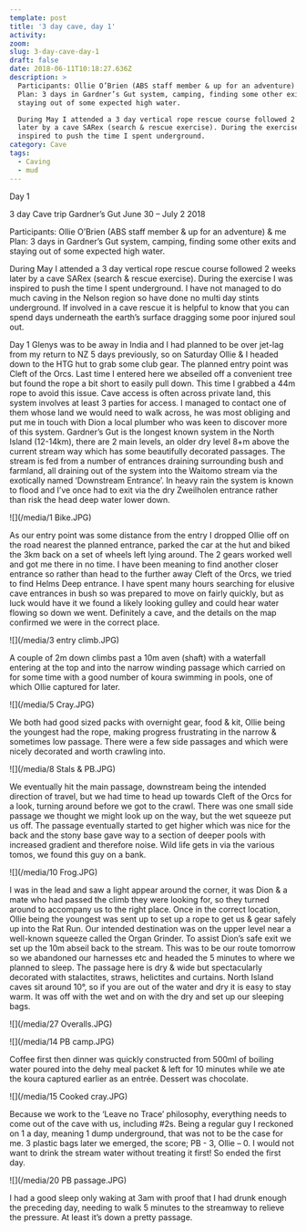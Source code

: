 ```yaml
---
template: post
title: '3 day cave, day 1'
activity:
zoom:
slug: 3-day-cave-day-1
draft: false
date: 2018-06-11T10:18:27.636Z
description: >
  Participants: Ollie O’Brien (ABS staff member & up for an adventure) & me
  Plan: 3 days in Gardner’s Gut system, camping, finding some other exits and
  staying out of some expected high water.

  During May I attended a 3 day vertical rope rescue course followed 2 weeks
  later by a cave SARex (search & rescue exercise). During the exercise I was
  inspired to push the time I spent underground.
category: Cave
tags:
  - Caving
  - mud
---
```

Day 1

3 day Cave trip
Gardner’s Gut June 30 – July 2 2018

Participants: Ollie O’Brien (ABS staff member & up for an adventure) & me
Plan: 3 days in Gardner’s Gut system, camping, finding some other exits and staying out of some expected high water.

During May I attended a 3 day vertical rope rescue course followed 2 weeks later by a cave SARex (search & rescue exercise). During the exercise I was inspired to push the time I spent underground. I have not managed to do much caving in the Nelson region so have done no multi day stints underground. If involved in a cave rescue it is helpful to know that you can spend days underneath the earth’s surface dragging some poor injured soul out.

Day 1
Glenys was to be away in India and I had planned to be over jet-lag from my return to NZ 5 days previously, so on Saturday Ollie & I headed down to the HTG hut to grab some club gear. The planned entry point was Cleft of the Orcs. Last time I entered here we abseiled off a convenient tree but found the rope a bit short to easily pull down. This time I grabbed a 44m rope to avoid this issue.
Cave access is often across private land, this system involves at least 3 parties for access. I managed to contact one of them whose land we would need to walk across, he was most obliging and put me in touch with Dion a local plumber who was keen to discover more of this system. Gardner’s Gut is the longest known system in the North Island (12-14km), there are 2 main levels, an older dry level 8+m above the current stream way which has some beautifully decorated passages. The stream is fed from a number of entrances draining surrounding bush and farmland, all draining out of the system into the Waitomo stream via the exotically named ‘Downstream Entrance’. In heavy rain the system is known to flood and I’ve once had to exit via the dry Zweilholen entrance rather than risk the head
deep water lower down.

![](/media/1 Bike.JPG)

As our entry point was some distance from the entry I dropped Ollie off on the road nearest the planned entrance, parked the car at the hut and biked the 3km back on a set of wheels left lying around. The 2 gears worked well and got me there in no time. I have been meaning to find another closer entrance so rather than head to the further away Cleft of the Orcs, we tried to find Helms Deep entrance. I have spent many hours searching for elusive cave entrances in bush so was prepared to move on fairly quickly, but as luck would have it we found a likely looking gulley and could hear water flowing so down we went. Definitely a cave, and the details on the map confirmed we were in the correct place.

![](/media/3 entry climb.JPG)

A couple of 2m down climbs past a 10m aven (shaft) with a waterfall entering at the top and into the narrow winding passage which carried on for some time with a good number of koura swimming in pools, one of which Ollie captured for later.

![](/media/5 Cray.JPG)

We both had good sized packs with overnight gear, food & kit, Ollie being the youngest had the rope, making progress frustrating in the narrow & sometimes low passage. There were a few side passages and which were nicely decorated and worth crawling into.

![](/media/8 Stals & PB.JPG)

We eventually hit the main passage, downstream being the intended direction of travel, but we had time to head up towards Cleft of the Orcs for a look, turning around before we got to the crawl. There was one small side passage we thought we might look up on the way, but the wet squeeze put us off. The passage eventually started to get higher which was nice for the back and the stony base gave way to a section of deeper pools with increased gradient and therefore noise. Wild life gets in via the various tomos, we found this guy on a bank.

![](/media/10 Frog.JPG)

I was in the lead and saw a light appear around the corner, it was Dion & a mate who had passed the climb they were looking for, so they turned around to accompany us to the right place. Once in the correct location, Ollie being the youngest was sent up to set up a rope to get us & gear safely up into the Rat Run. Our intended destination was on the upper level near a well-known squeeze called the Organ Grinder. To assist Dion’s safe exit we set up the 10m abseil back to the stream. This was to be our route tomorrow so we abandoned our harnesses etc and headed the 5 minutes to where we planned to sleep. The passage here is dry & wide but spectacularly decorated with stalactites, straws, helictites and curtains.
North Island caves sit around 10°, so if you are out of the water and dry it is easy to stay warm. It was off with the wet and on with the dry and set up our sleeping bags.

![](/media/27 Overalls.JPG)

![](/media/14 PB camp.JPG)

Coffee first then dinner was quickly constructed from 500ml of boiling water poured into the dehy meal packet & left for 10 minutes while we ate the koura captured earlier as an entrée. Dessert was chocolate.

![](/media/15 Cooked cray.JPG)

Because we work to the ‘Leave no Trace’ philosophy, everything needs to come out of the cave with us, including #2s. Being a regular guy I reckoned on 1 a day, meaning 1 dump underground, that was not to be the case for me. 3 plastic bags later we emerged, the score; PB - 3, Ollie – 0. I would not want to drink the stream water without treating it first!
So ended the first day.

![](/media/20 PB passage.JPG)

I had a good sleep only waking at 3am with proof that I had drunk enough the preceding day, needing to walk 5 minutes to the streamway to relieve the pressure. At least it’s down a pretty passage.
